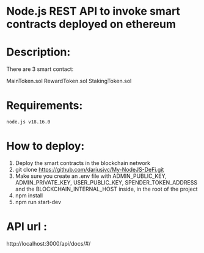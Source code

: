 # Node.js REST API to invoke smart contracts deployed on ethereum

# Description:
There are 3 smart contact:

MainToken.sol
RewardToken.sol
StakingToken.sol

# Requirements:

```shell
node.js v18.16.0
```

# How to deploy:
1. Deploy the smart contracts in the blockchain network
2. git clone https://github.com/dariusjvc/My-NodeJS-DeFi.git
3. Make sure you create an .env file with ADMIN_PUBLIC_KEY, ADMIN_PRIVATE_KEY, USER_PUBLIC_KEY, SPENDER_TOKEN_ADDRESS and the BLOCKCHAIN_INTERNAL_HOST inside, in the root of the project
4. npm install
5. npm run start-dev


# API url :
http://localhost:3000/api/docs/#/
